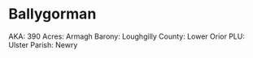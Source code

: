 # Ballygorman

AKA: 390
Acres: Armagh
Barony: Loughgilly
County: Lower Orior
PLU: Ulster
Parish: Newry